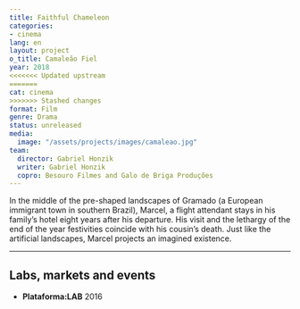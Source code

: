 ```yaml
---
title: Faithful Chameleon
categories:
- cinema
lang: en
layout: project
o_title: Camaleão Fiel
year: 2018
<<<<<<< Updated upstream
=======
cat: cinema
>>>>>>> Stashed changes
format: Film
genre: Drama
status: unreleased
media:
  image: "/assets/projects/images/camaleao.jpg"
team:
  director: Gabriel Honzik
  writer: Gabriel Honzik
  copro: Besouro Filmes and Galo de Briga Produções
---
```


In the middle of the pre-shaped landscapes of Gramado (a European immigrant town in southern Brazil), Marcel, a flight attendant stays in his family’s hotel eight years after his departure. His visit and the lethargy of the end of the year festivities coincide with his cousin’s death. Just like the artificial landscapes, Marcel projects an imagined existence.

---

## Labs, markets and events
* **Plataforma:LAB** 2016
